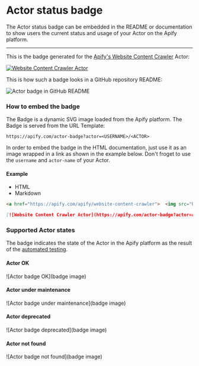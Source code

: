 # Actor status badge

The Actor status badge can be embedded in the README or documentation to show users the current status and usage of your Actor on the Apify platform.

---

This is the badge generated for the [Apify's Website Content Crawler](https://apify.com/apify/website-content-crawler) Actor:

[![Website Content Crawler Actor](https://apify.com/actor-badge?actor=apify/website-content-crawler)](https://apify.com/apify/website-content-crawler)

This is how such a badge looks in a GitHub repository README:

![Actor badge in GitHub README](/assets/images/github-badge-screenshot-23af8e9a39a94a7f9b3222cd3e45f2ad.png)

### How to embed the badge

The Badge is a dynamic SVG image loaded from the Apify platform. The Badge is served from the URL Template:

```
https://apify.com/actor-badge?actor=<USERNAME>/<ACTOR>
```

In order to embed the badge in the HTML documentation, just use it as an image wrapped in a link as shown in the example below. Don't froget to use the `username` and `actor-name` of your Actor.

#### Example

*   HTML
*   Markdown

```html
<a href="https://apify.com/apify/website-content-crawler">  <img src="https://apify.com/actor-badge?actor=apify/website-content-crawler"></a>
```

```markdown
[![Website Content Crawler Actor](https://apify.com/actor-badge?actor=apify/website-content-crawler)](https://apify.com/apify/website-content-crawler)
```

### Supported Actor states

The badge indicates the state of the Actor in the Apify platform as the result of the [automated testing](/platform/actors/development/automated-tests).

#### Actor OK

![Actor badge OK](badge image)

#### Actor under maintenance

![Actor badge under maintenance](badge image)

#### Actor deprecated

![Actor badge deprecated](badge image)

#### Actor not found

![Actor badge not found](badge image)